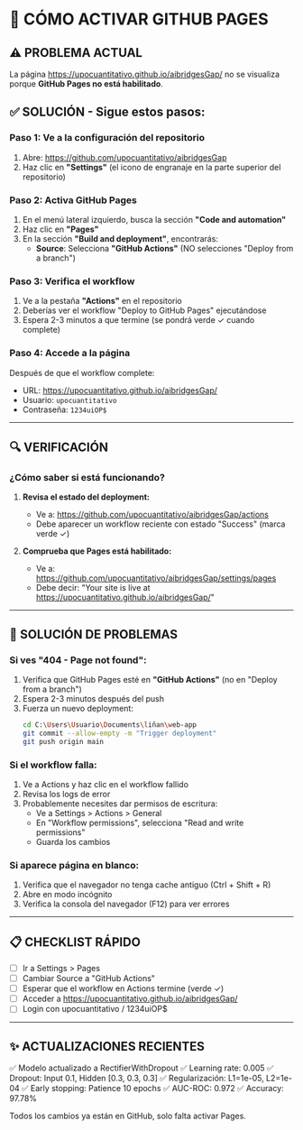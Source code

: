 # 🚀 CÓMO ACTIVAR GITHUB PAGES

## ⚠️ PROBLEMA ACTUAL
La página https://upocuantitativo.github.io/aibridgesGap/ no se visualiza porque **GitHub Pages no está habilitado**.

## ✅ SOLUCIÓN - Sigue estos pasos:

### Paso 1: Ve a la configuración del repositorio
1. Abre: https://github.com/upocuantitativo/aibridgesGap
2. Haz clic en **"Settings"** (el icono de engranaje en la parte superior del repositorio)

### Paso 2: Activa GitHub Pages
1. En el menú lateral izquierdo, busca la sección **"Code and automation"**
2. Haz clic en **"Pages"**
3. En la sección **"Build and deployment"**, encontrarás:
   - **Source**: Selecciona **"GitHub Actions"** (NO selecciones "Deploy from a branch")

### Paso 3: Verifica el workflow
1. Ve a la pestaña **"Actions"** en el repositorio
2. Deberías ver el workflow "Deploy to GitHub Pages" ejecutándose
3. Espera 2-3 minutos a que termine (se pondrá verde ✓ cuando complete)

### Paso 4: Accede a la página
Después de que el workflow complete:
- URL: https://upocuantitativo.github.io/aibridgesGap/
- Usuario: `upocuantitativo`
- Contraseña: `1234uiOP$`

---

## 🔍 VERIFICACIÓN

### ¿Cómo saber si está funcionando?

1. **Revisa el estado del deployment:**
   - Ve a: https://github.com/upocuantitativo/aibridgesGap/actions
   - Debe aparecer un workflow reciente con estado "Success" (marca verde ✓)

2. **Comprueba que Pages está habilitado:**
   - Ve a: https://github.com/upocuantitativo/aibridgesGap/settings/pages
   - Debe decir: "Your site is live at https://upocuantitativo.github.io/aibridgesGap/"

---

## 🐛 SOLUCIÓN DE PROBLEMAS

### Si ves "404 - Page not found":
1. Verifica que GitHub Pages esté en **"GitHub Actions"** (no en "Deploy from a branch")
2. Espera 2-3 minutos después del push
3. Fuerza un nuevo deployment:
   ```bash
   cd C:\Users\Usuario\Documents\liñan\web-app
   git commit --allow-empty -m "Trigger deployment"
   git push origin main
   ```

### Si el workflow falla:
1. Ve a Actions y haz clic en el workflow fallido
2. Revisa los logs de error
3. Probablemente necesites dar permisos de escritura:
   - Ve a Settings > Actions > General
   - En "Workflow permissions", selecciona "Read and write permissions"
   - Guarda los cambios

### Si aparece página en blanco:
1. Verifica que el navegador no tenga cache antiguo (Ctrl + Shift + R)
2. Abre en modo incógnito
3. Verifica la consola del navegador (F12) para ver errores

---

## 📋 CHECKLIST RÁPIDO

- [ ] Ir a Settings > Pages
- [ ] Cambiar Source a "GitHub Actions"
- [ ] Esperar que el workflow en Actions termine (verde ✓)
- [ ] Acceder a https://upocuantitativo.github.io/aibridgesGap/
- [ ] Login con upocuantitativo / 1234uiOP$

---

## ✨ ACTUALIZACIONES RECIENTES

✅ Modelo actualizado a RectifierWithDropout
✅ Learning rate: 0.005
✅ Dropout: Input 0.1, Hidden [0.3, 0.3, 0.3]
✅ Regularización: L1=1e-05, L2=1e-04
✅ Early stopping: Patience 10 epochs
✅ AUC-ROC: 0.972
✅ Accuracy: 97.78%

Todos los cambios ya están en GitHub, solo falta activar Pages.
